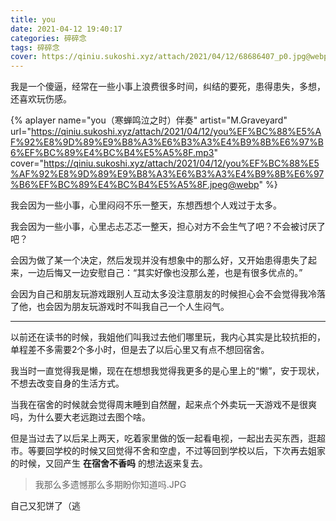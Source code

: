 ```yaml
---
title: you
date: 2021-04-12 19:40:17
categories: 碎碎念
tags: 碎碎念
cover: https://qiniu.sukoshi.xyz/attach/2021/04/12/68686407_p0.jpg@webp
---
```



我是一个傻逼，经常在一些小事上浪费很多时间，纠结的要死，患得患失，多想，还喜欢玩伤感。

{% aplayer
  name="you（寒蝉鸣泣之时）伴奏"
  artist="M.Graveyard"
  url="https://qiniu.sukoshi.xyz/attach/2021/04/12/you%EF%BC%88%E5%AF%92%E8%9D%89%E9%B8%A3%E6%B3%A3%E4%B9%8B%E6%97%B6%EF%BC%89%E4%BC%B4%E5%A5%8F.mp3"
  cover="https://qiniu.sukoshi.xyz/attach/2021/04/12/you%EF%BC%88%E5%AF%92%E8%9D%89%E9%B8%A3%E6%B3%A3%E4%B9%8B%E6%97%B6%EF%BC%89%E4%BC%B4%E5%A5%8F.jpeg@webp"
%}

我会因为一些小事，心里闷闷不乐一整天，东想西想个人戏过于太多。

我会因为一些小事，心里忐忐忑忑一整天，担心对方不会生气了吧？不会被讨厌了吧？

会因为做了某一个决定，然后发现并没有想象中的那么好，又开始患得患失了起来，一边后悔又一边安慰自己：“其实好像也没那么差，也是有很多优点的。”

会因为自己和朋友玩游戏跟别人互动太多没注意朋友的时候担心会不会觉得我冷落了他，也会因为朋友玩游戏时不叫我自己一个人生闷气。

---

以前还在读书的时候，我姐他们叫我过去他们哪里玩，我内心其实是比较抗拒的，单程差不多需要2个多小时，但是去了以后心里又有点不想回宿舍。

我当时一直觉得我是懒，现在在想想我觉得我更多的是心里上的“懒”，安于现状，不想去改变自身的生活方式。

当我在宿舍的时候就会觉得周末睡到自然醒，起来点个外卖玩一天游戏不是很爽吗，为什么要大老远跑过去图个啥。

但是当过去了以后呆上两天，吃着家里做的饭一起看电视，一起出去买东西，逛超市。等要回学校的时候又回觉得不舍和空虚，不过等回到学校以后，下次再去姐家的时候，又回产生 **在宿舍不香吗** 的想法返来复去。

> 我那么多遗憾那么多期盼你知道吗.JPG

自己又犯饼了（逃